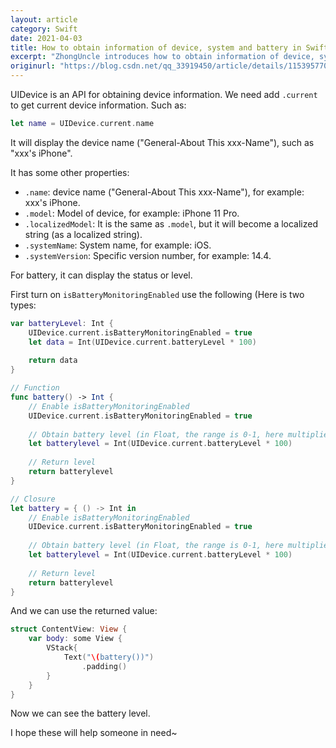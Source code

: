 ```yaml
---
layout: article
category: Swift
date: 2021-04-03
title: How to obtain information of device, system and battery in Swift.
excerpt: "ZhongUncle introduces how to obtain information of device, system and battery in Swift."
originurl: "https://blog.csdn.net/qq_33919450/article/details/115395770"
---
```

UIDevice is an API for obtaining device information. We need add `.current` to get current device information. Such as:

```swift
let name = UIDevice.current.name
```

It will display the device name ("General-About This xxx-Name"), such as "xxx's iPhone".

It has some other properties:
- `.name`: device name ("General-About This xxx-Name"), for example: xxx's iPhone.
- `.model`: Model of device, for example: iPhone 11 Pro.
- `.localizedModel`: It is the same as `.model`, but it will become a localized string (as a localized string).
- `.systemName`: System name, for example: iOS.
- `.systemVersion`: Specific version number, for example: 14.4.


For battery, it can display the status or level.

First turn on `isBatteryMonitoringEnabled` use the following (Here is two types:

```swift
var batteryLevel: Int {
    UIDevice.current.isBatteryMonitoringEnabled = true
    let data = Int(UIDevice.current.batteryLevel * 100)
 
    return data
}

// Function
func battery() -> Int {
    // Enable isBatteryMonitoringEnabled
    UIDevice.current.isBatteryMonitoringEnabled = true
 
    // Obtain battery level (in Float, the range is 0-1, here multiplied by 100 and converted into integer form)
    let batterylevel = Int(UIDevice.current.batteryLevel * 100)
    
    // Return level
    return batterylevel
}

// Closure
let battery = { () -> Int in
    // Enable isBatteryMonitoringEnabled
    UIDevice.current.isBatteryMonitoringEnabled = true
 
    // Obtain battery level (in Float, the range is 0-1, here multiplied by 100 and converted into integer form)
    let batterylevel = Int(UIDevice.current.batteryLevel * 100)
    
    // Return level
    return batterylevel
}
```

And we can use the returned value:

```swift
struct ContentView: View {
    var body: some View {
        VStack{
            Text("\(battery())")
                .padding()
        }
    }
}
```

Now we can see the battery level. 

I hope these will help someone in need~